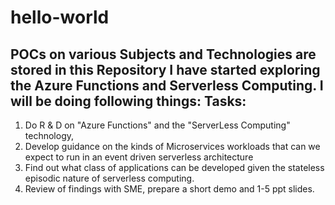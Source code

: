 # hello-world
POCs on various Subjects and Technologies are stored in this Repository
I have started exploring the Azure Functions and Serverless Computing. I will be doing following things:
Tasks:
-----
1) Do R & D on "Azure Functions" and the "ServerLess Computing" technology, 
2) Develop guidance on the kinds of Microservices workloads that can we expect to run in an event driven serverless architecture
3) Find out what class of applications can be developed given the stateless episodic nature of serverless computing. 
4) Review of findings with SME, prepare a short demo and 1-5 ppt slides.
